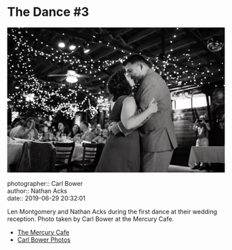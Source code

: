 # The Dance #3

![Len Montgomery and Nathan Acks during their "first dance"](assets/2019-06-29-set-4-the-dance-03.webp)

photographer:: Carl Bower  
author:: Nathan Acks  
date:: 2019-06-29 20:32:01

Len Montgomery and Nathan Acks during the first dance at their wedding reception. Photo taken by Carl Bower at the Mercury Cafe.

* [The Mercury Cafe](http://mercurycafe.com)
* [Carl Bower Photos](https://carlbowerphotos.com)
